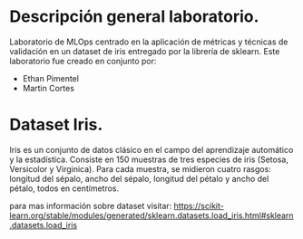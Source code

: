 # Descripción general laboratorio.
Laboratorio de MLOps centrado en la aplicación de métricas y técnicas de validación en un dataset de iris entregado por la librería de sklearn. Este laboratorio fue creado en conjunto por:

- Ethan Pimentel
- Martin Cortes

# Dataset Iris.

Iris es un conjunto de datos clásico en el campo del aprendizaje automático y la estadística. Consiste en 150 muestras de tres especies de iris (Setosa, Versicolor y Virginica). Para cada muestra, se midieron cuatro rasgos: longitud del sépalo, ancho del sépalo, longitud del pétalo y ancho del pétalo, todos en centímetros.

para mas información sobre dataset visitar: 
https://scikit-learn.org/stable/modules/generated/sklearn.datasets.load_iris.html#sklearn.datasets.load_iris
